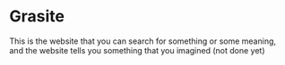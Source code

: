 # Grasite
This is the website that you can search for something or some meaning, and the website tells you something that you imagined (not done yet)
